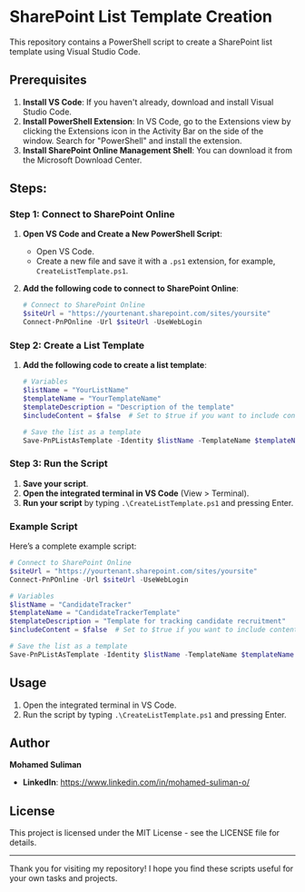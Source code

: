 
# SharePoint List Template Creation
This repository contains a PowerShell script to create a SharePoint list template using Visual Studio Code.
## Prerequisites
1. **Install VS Code**: If you haven't already, download and install Visual Studio Code.
2. **Install PowerShell Extension**: In VS Code, go to the Extensions view by clicking the Extensions icon in the Activity Bar on the side of the window. Search for "PowerShell" and install the extension.
3. **Install SharePoint Online Management Shell**: You can download it from the Microsoft Download Center.

## Steps:

### Step 1: Connect to SharePoint Online
1. **Open VS Code and Create a New PowerShell Script**:
   - Open VS Code.
   - Create a new file and save it with a `.ps1` extension, for example, `CreateListTemplate.ps1`.

2. **Add the following code to connect to SharePoint Online**:
   ```powershell
   # Connect to SharePoint Online
   $siteUrl = "https://yourtenant.sharepoint.com/sites/yoursite"
   Connect-PnPOnline -Url $siteUrl -UseWebLogin
   ```

### Step 2: Create a List Template
1. **Add the following code to create a list template**:
   ```powershell
   # Variables
   $listName = "YourListName"
   $templateName = "YourTemplateName"
   $templateDescription = "Description of the template"
   $includeContent = $false  # Set to $true if you want to include content

   # Save the list as a template
   Save-PnPListAsTemplate -Identity $listName -TemplateName $templateName -Description $templateDescription -IncludeContent $includeContent
   ```

### Step 3: Run the Script
1. **Save your script**.
2. **Open the integrated terminal in VS Code** (View > Terminal).
3. **Run your script** by typing `.\CreateListTemplate.ps1` and pressing Enter.

### Example Script
Here’s a complete example script:
```powershell
# Connect to SharePoint Online
$siteUrl = "https://yourtenant.sharepoint.com/sites/yoursite"
Connect-PnPOnline -Url $siteUrl -UseWebLogin

# Variables
$listName = "CandidateTracker"
$templateName = "CandidateTrackerTemplate"
$templateDescription = "Template for tracking candidate recruitment"
$includeContent = $false  # Set to $true if you want to include content

# Save the list as a template
Save-PnPListAsTemplate -Identity $listName -TemplateName $templateName -Description $templateDescription -IncludeContent $includeContent
```
## Usage
1. Open the integrated terminal in VS Code.
2. Run the script by typing `.\CreateListTemplate.ps1` and pressing Enter.

## Author

**Mohamed Suliman**

- **LinkedIn**: https://www.linkedin.com/in/mohamed-suliman-o/

## License

This project is licensed under the MIT License - see the LICENSE file for details.

---

Thank you for visiting my repository! I hope you find these scripts useful for your own tasks and projects.
   